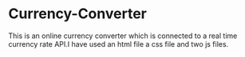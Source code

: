 # Currency-Converter
This is an online currency converter which is connected to a real time currency rate API.I have used an html file a css file and two js files. 
